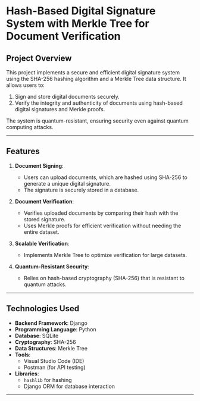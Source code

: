 # Hash-Based Digital Signature System with Merkle Tree for Document Verification

## Project Overview
This project implements a secure and efficient digital signature system using the SHA-256 hashing algorithm and a Merkle Tree data structure. It allows users to:
1. Sign and store digital documents securely.
2. Verify the integrity and authenticity of documents using hash-based digital signatures and Merkle proofs.

The system is quantum-resistant, ensuring security even against quantum computing attacks.

---

## Features
1. **Document Signing**:
   - Users can upload documents, which are hashed using SHA-256 to generate a unique digital signature.
   - The signature is securely stored in a database.

2. **Document Verification**:
   - Verifies uploaded documents by comparing their hash with the stored signature.
   - Uses Merkle proofs for efficient verification without needing the entire dataset.

3. **Scalable Verification**:
   - Implements Merkle Tree to optimize verification for large datasets.

4. **Quantum-Resistant Security**:
   - Relies on hash-based cryptography (SHA-256) that is resistant to quantum attacks.

---

## Technologies Used
- **Backend Framework**: Django
- **Programming Language**: Python
- **Database**: SQLite
- **Cryptography**: SHA-256
- **Data Structures**: Merkle Tree
- **Tools**:
  - Visual Studio Code (IDE)
  - Postman (for API testing)
- **Libraries**:
  - `hashlib` for hashing
  - Django ORM for database interaction

---
